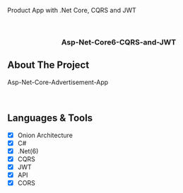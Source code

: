 
Product App with .Net Core, CQRS and JWT

<div id="top"></div>


<!-- PROJECT LOGO -->
<br />
<div align="center">
  <h3 align="center">Asp-Net-Core6-CQRS-and-JWT</h3>
</div>


<!-- ABOUT THE PROJECT -->
## About The Project

Asp-Net-Core-Advertisement-App

<br/>

## Languages & Tools

- [x] Onion Architecture
- [x] C#
- [x] .Net(6)
- [x] CQRS
- [x] JWT
- [x] API
- [x] CORS
